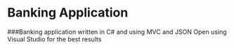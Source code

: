 # Banking Application
###Banking application written in C# and using MVC and JSON
Open using Visual Studio for the best results
